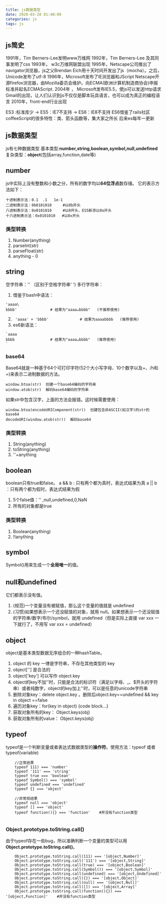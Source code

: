 ```yaml
---
title: js数据类型
date: 2020-03-28 01:40:09
categories: js
tags: js
---
```

## js简史
1991年，Tim Berners-Lee发明www万维网 
1992年，Tim Berners-Lee 及其同事发明了css
1993年， w3c万维网联盟出现
1995年，Netscape公司推出了navigator浏览器，js之父Brendan Eich用十天时间开发出了js（mocha）。之后，Unicode发布了utf-8
1996年，Microsoft发布了IE浏览器和JScript
Netscape开源firefox浏览器，由Mozilla委员会维护。向ECMA(欧洲计算机制造商协会)申报标准并起名ECMAScript.
2004年 ， Microsoft发布IE5.5，使js可以发送http请求
Gmail的出现，让人们认识到js不仅仅是脚本玩具语言，也可以成为真正的编程语言
2010年，front-end行业出现

ES3 :标准库少  → ES5：IE7不支持 → ES6：IE8不支持
ES6借鉴了rails社区coffeeScript的很多特性：类、箭头函数等，集大家之所长
后来es每年一更新

## js数据类型
js有七种数据类型
基本类型:**number,string,boolean,symbol,null,undefined**
复杂类型：**object**(包括array,function,date等)

## number
js中实际上没有整数和小数之分，所有的数字均以**64位浮点**数存储。 它的表示方法如下：
```
十进制表示法：0.1  .1   1e-1 
二进制表示法：0b0101010     #以0b开头
八进制表示法：0o0101010     #以0开头，ES5新添以0o开头
十六进制表示法：0x0101010   #以0x开头
```
### 类型转换
1. Number(anything)
2. parseInt(str)
3. parseFloat(str)
4. anything - 0

## string
空字符串：''    （区别于空格字符串'   ')
多行字符串：
1. 借鉴于bash中语法：
```
'aaaa\
bbbb'               # 结果为"aaaa↵bbbb"   (不推荐使用)
```

2. ` 'aaaa' + 'bbbb'              # 结果为aaaabbbb   (推荐使用)`
3. es6新语法：
```
`aaaa
bbbb                # 结果为"aaaa↵bbbb"   (推荐使用)
`
```

### base64
Base64就是一种基于64个可打印字符(52个大小写字母、10个数字以及+、/h和=)来表示二进制数据的方法。
```
window.btoa(str)  创建一个base64编码的字符串
window.atob(str)  解码base64编码的字符串
```
如果str中包含汉字，上面的方法会报错。这时候需要使用：
```
window.btoa(encodeURIComponent(str))  创建包含非ASCII(如汉字)的str的base64
decodeURI(window.atob(str))  解码base64
```

### 类型转换
1. String(anything)
2. toString(anything)
3. ''+anything

## boolean
boolean只有true和false。
a && b : 只有两个都为真时，表达式结果为真
a || b ：只有两个都为假时，表达式结果为假
1. 5个false值：'' ,null,undefined,0,NaN
2. 所有的对象都是true

### 类型转换
1. Boolean(anything) 
2. !!anything 

## symbol
Symbol()用来生成一个**全局唯一**的值。

## null和undefined
它们都表示没有值。
1. (规范)一个变量没有被赋值，那么这个变量的值就是 undefined
2. (习惯)如果想表示一个还没赋值的对象，就用 null。如果想表示一个还没赋值的字符串/数字/布尔/symbol，就用 undefined（但是实际上直接 var xxx 一下就行了，不用写 var xxx = undefined）

## object
object是基本类型数据无序组合的一种hashTable。
1. object 的 key 一律是字符串，不存在其他类型的 key
2. object[''] 是合法的
3. object['key'] 可以写作 object.key
4. object的key不加''时，只能是合法的标识符（满足以字母、_、$开头的字符串）或者纯数字，object的key加上''时，可以是任意的unicode字符串
5. 删除对象key：delete object.key 。删除后object.key==undefined && key in object ==false
6. 遍历对象key：for(key in object) {code block...}
7. 获取对象所有的key： Object.keys(obj)
7. 获取对象所有的value： Object.keys(obj)

## typeof
typeof是一个判断变量或者表达式数据类型的**操作符**。使用方法：typeof <variable>或者 typeof(variable)
```
    //正常结果
    typeof 111) === 'number'
    typeof '111' === 'string'
    typeof true === 'boolean'
    typeof Symbol() === 'symbol'
    typeof undefined === 'undefined'
    typeof {} === 'object'

    //非常规结果
    typeof null === 'object'
    typeof [] === 'object'      
    typeof function(){} === 'function'    #并没有function类型
    
```
### Object.prototype.toString.call()
由于typeof存在一些bug，所以准确判断一个变量的类型可以用**Object.prototype.toString.call(<variable>)**。
```
    Object.prototype.toString.call(111) === '[object,Number]'
    Object.prototype.toString.call('111') === '[object,String]'
    Object.prototype.toString.call(true) === '[object,Boolean]'
    Object.prototype.toString.call(Symbol()) === '[object,Symbol]'
    Object.prototype.toString.call(undefined) === '[object,Undefined]'
    Object.prototype.toString.call({}) === '[object,Object]'
    Object.prototype.toString.call(null) === '[object,Null]'
    Object.prototype.toString.call([]) === '[object,Array]'      
    Object.prototype.toString.call(function(){}) === '[object,Function]'    #并没有function类型
    
```
